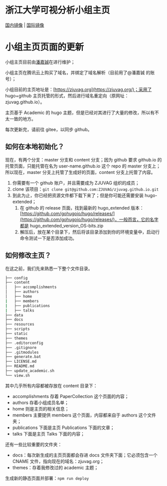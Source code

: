 # 浙江大学可视分析小组主页

[国内镜像](http://zjuvag.gitee.io/) | [国际镜像](http://zjuvag.org/)

# 小组主页页面的更新

小组主页目前由[潘嘉铖](https://github.com/JackieAnxis/)在进行维护；

小组主页在腾讯云上购买了域名，并绑定了域名解析（目前用了@潘嘉铖 的账号）；

小组目前的主页地址是：[https://zjuvag.org](https://zjuvag.org/)；采用了 hugo+github 主页托管的形式，然后进行域名重定向（原网址：zjuvag.github.io）。

主页基于 Academic 的 hugo 主题，但是已经对其进行了大量的修改，所以有不太一致的地方。

每次更新完，请前往 gitee，以同步 github。

## 如何在本地初始化？

现在，有两个分支：master 分支和 content 分支；因为 github 要求 github.io 的托管页面，只能托管在名为 user-name.github.io 这个 repo 的 master 分支上；所以现在，master 分支上托管了生成好的页面，content 分支上托管了内容。<br />

1. 你需要有一个 github 账户，并且需要成为 ZJUVAG 组织的成员；
2. clone 该项目：`git clone git@github.com:ZJUVAG/zjuvag.github.io.git`
3. 到此为止，你已经把资源文件都下载下来了；但是你可能还需要安装 hugo-extended；
   1. 在 github 的 release 页面，找到最新的 hugo_extended 版本：[https://github.com/gohugoio/hugo/releases/](https://github.com/gohugoio/hugo/releases/)，一般而言，它的名字都是 hugo_extended_version_OS-bits.zip
   2. 解压后，放在某个目录下，然后将该目录添加到你的环境变量中，启动行命令测试一下是否添加成功。

## 如何修改主页？

在这之前，我们先来熟悉一下整个文件目录。

```bash
├── config
├── content
│   ├── accomplishments
│   ├── authors
│   ├── home
|   ├── members
|   ├── publications
|   ├── talks
├── data
├── docs
├── resources
├── scripts
├── static
├── themes
├── .editorconfig
├── .gitignore
├── .gitmodules
├── generate.bat
├── LICENSE.md
├── README.md
├── update_academic.sh
└── view.sh
```

其中几乎所有内容都被存放在 content 目录下：

- accomplishments 存着 PaperCollection 这个页面的内容；
- authors 存着小组成员名单；
- home 则是主页的相关信息；
- members 主要提供 members 这个页面，内容都来自于 authors 这个文件夹；
- publications 下面是主页 Publications 下面的文章；
- talks 下面是主页 Talks 下面的内容；

还有一些比较重要的文件夹：

- docs：每次新生成的主页页面都会存进 docs 文件夹下面；它必须包含一个 CNAME 文件，指向现在的域名：zjuvag.org；
- themes：存着我修改过的 academic 主题；

生成新的静态页面并部署：`npm run deploy`
